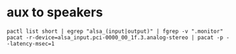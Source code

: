 # aux to speakers

    pactl list short | egrep "alsa_(input|output)" | fgrep -v ".monitor"
    pacat -r-device=alsa_input.pci-0000_00_1f.3.analog-stereo | pacat -p --latency-msec=1
